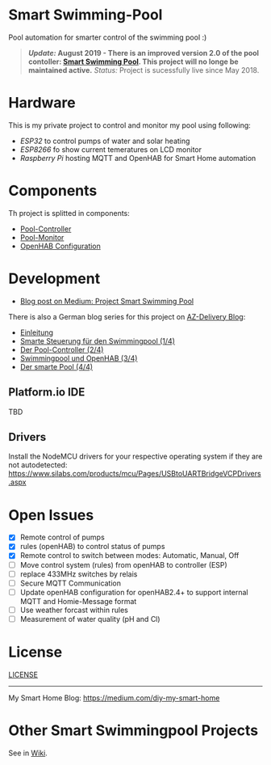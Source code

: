 # Smart Swimming-Pool

Pool automation for smarter control of the swimming pool :)


> ***Update:* August 2019 - There is an improved version 2.0 of the pool contoller: [Smart Swimming Pool](https://smart-swimmingpool.github.io/smart-swimmingpool/). This project will no longe be maintained active.**
> *Status:* Project is sucessfully live since May 2018.

# Hardware

This is my private project to control and monitor my pool using following:

* _ESP32_ to control pumps of water and solar heating
* _ESP8266_ fo show current temeratures on LCD monitor
* _Raspberry Pi_ hosting MQTT and OpenHAB for Smart Home automation

# Components

Th project is splitted in components:

* [Pool-Controller](Pool-Controller)
* [Pool-Monitor](Pool-Monitor)
* [OpenHAB Configuration](OpenHAB) 

# Development
- [Blog post on Medium: Project Smart Swimming Pool](https://medium.com/@stritti/project-smart-swimmingpool-4c40eb6741f6)

There is also a German blog series for this project on [AZ-Delivery Blog](https://www.az-delivery.de/):

- [Einleitung](https://www.az-delivery.de/blogs/azdelivery-blog-fur-arduino-und-raspberry-pi/projekt-smart-swimmingpool-einleitung?ls=de)
- [Smarte Steuerung für den Swimmingpool (1/4)](https://www.az-delivery.de/blogs/azdelivery-blog-fur-arduino-und-raspberry-pi/smarte-steuerung-fuer-den-swimmingpool-1-4?ls=de)
- [Der Pool-Controller (2/4)](https://www.az-delivery.de/blogs/azdelivery-blog-fur-arduino-und-raspberry-pi/smarte-steuerung-fuer-den-swimmingpool-2-4?ls=de)
- [Swimmingpool und OpenHAB (3/4)](https://www.az-delivery.de/blogs/azdelivery-blog-fur-arduino-und-raspberry-pi/smarte-steuerung-fuer-den-swimmingpool-3-4?ls=de)
- [Der smarte Pool (4/4)](https://www.az-delivery.de/blogs/azdelivery-blog-fur-arduino-und-raspberry-pi/smarte-steuerung-fuer-den-swimmingpool-4-4?ls=de)

## Platform.io IDE

TBD

## Drivers
Install the NodeMCU drivers for your respective operating system if they are not autodetected: https://www.silabs.com/products/mcu/Pages/USBtoUARTBridgeVCPDrivers.aspx

# Open Issues
- [x] Remote control of pumps
- [x] rules (openHAB) to control status of pumps
- [x] Remote control to switch between modes: Automatic, Manual, Off
- [ ] Move control system (rules) from openHAB to controller (ESP)
- [ ] replace 433MHz switches by relais
- [ ] Secure MQTT Communication
- [ ] Update openHAB configuration for openHAB2.4+ to support internal MQTT and Homie-Message format
- [ ] Use weather forcast within rules
- [ ] Measurement of water quality (pH and Cl)

# License

[LICENSE](LICENSE)

---

My Smart Home Blog: https://medium.com/diy-my-smart-home 


# Other Smart Swimmingpool Projects

See in [Wiki](https://github.com/stritti/smart-swimming-pool/wiki/Resources).
